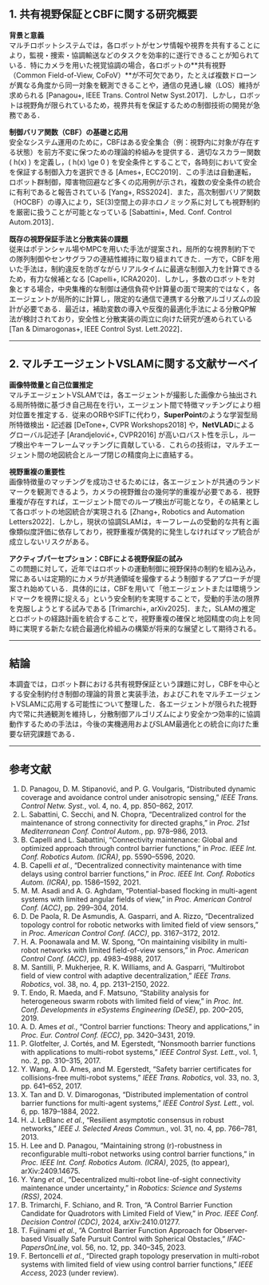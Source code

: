 ## 1. 共有視野保証とCBFに関する研究概要

**背景と意義**  
マルチロボットシステムでは，各ロボットがセンサ情報や視界を共有することにより，監視・捜索・協調輸送などのタスクを効率的に遂行できることが知られている．特にカメラを用いた視覚協調の場合，各ロボットの**共有視野（Common Field-of-View, CoFoV）**が不可欠であり，たとえば複数ドローンが異なる角度から同一対象を観測できることや，通信の見通し線（LOS）維持が求められる [Panagou+, IEEE Trans. Control Netw Syst.2017]．しかし，ロボットは視野角が限られているため，視界共有を保証するための制御技術の開発が急務である．

**制御バリア関数（CBF）の基礎と応用**  
安全なシステム運用のために，CBFはある安全集合（例：視野内に対象が存在する状態）を前方不変に保つための理論的枠組みを提供する．適切なスカラー関数 \( h(x) \) を定義し，\( h(x) \ge 0 \) を安全条件とすることで，各時刻において安全を保証する制御入力を選択できる [Ames+, ECC2019]．この手法は自動運転，ロボット群制御，障害物回避など多くの応用例が示され，複数の安全条件の統合に有利であると報告されている [Yang+, RSS2024]．また，高次制御バリア関数（HOCBF）の導入により，SE(3)空間上の非ホロノミック系に対しても視野制約を厳密に扱うことが可能となっている [Sabattini+, Med. Conf. Control Autom.2013]．

**既存の視野保証手法と分散実装の課題**  
従来はポテンシャル場やMPCを用いた手法が提案され，局所的な視界制約下での隊列制御やセンサグラフの連結性維持に取り組まれてきた．一方で，CBFを用いた手法は，制約違反を防ぎながらリアルタイムに最適な制御入力を計算できるため，有力な候補となる [Capelli+, ICRA2020]．しかし，多数のロボットを対象とする場合，中央集権的な制御は通信負荷や計算量の面で現実的ではなく，各エージェントが局所的に計算し，限定的な通信で連携する分散アルゴリズムの設計が必要である．最近は，補助変数の導入や反復的最適化手法による分散QP解法が検討されており，安全性と分散実装の両立に向けた研究が進められている [Tan & Dimarogonas+, IEEE Control Syst. Lett.2022]．

---

## 2. マルチエージェントVSLAMに関する文献サーベイ

**画像特徴量と自己位置推定**  
マルチエージェントVSLAMでは，各エージェントが撮影した画像から抽出される局所特徴に基づき自己局在を行い，エージェント間で特徴マッチングにより相対位置を推定する．従来のORBやSIFTに代わり，**SuperPoint**のような学習型局所特徴検出・記述器 [DeTone+, CVPR Workshops2018] や，**NetVLAD**によるグローバル記述子 [Arandjelović+, CVPR2016] が高いロバスト性を示し，ループ検出やキーフレームマッチングに貢献している．これらの技術は，マルチエージェント間の地図統合とループ閉じの精度向上に直結する。

**視野重複の重要性**  
画像特徴量のマッチングを成功させるためには，各エージェントが共通のランドマークを観測できるよう，カメラの視野錐台の幾何学的重複が必要である．視野重複が存在すれば，エージェント間でのループ検出が可能となり，その結果として各ロボットの地図統合が実現される [Zhang+, Robotics and Automation Letters2022]．しかし，現状の協調SLAMは，キーフレームの受動的な共有と画像類似度評価に依存しており，視野重複が偶発的に発生しなければマップ統合が成立しないリスクがある。

**アクティブパーセプション：CBFによる視野保証の試み**  
この問題に対して，近年ではロボットの運動制御に視野保持の制約を組み込み，常にあるいは定期的にカメラが共通領域を撮像するよう制御するアプローチが提案され始めている．具体的には，CBFを用いて「他エージェントまたは環境ランドマークを視界に捉える」という安全制約を実現することで，受動的手法の限界を克服しようとする試みである [Trimarchi+, arXiv2025]．また，SLAMの推定とロボットの経路計画を統合することで，視野重複の確保と地図精度の向上を同時に実現する新たな統合最適化枠組みの構築が将来的な展望として期待される。

---

## 結論

本調査では，ロボット群における共有視野保証という課題に対し，CBFを中心とする安全制約付き制御の理論的背景と実装手法，およびこれをマルチエージェントVSLAMに応用する可能性について整理した．各エージェントが限られた視野内で常に共通観測を維持し，分散制御アルゴリズムにより安全かつ効率的に協調動作するための手法は，今後の実機適用およびSLAM最適化との統合に向けた重要な研究課題である．

---

## 参考文献

1. D. Panagou, D. M. Stipanović, and P. G. Voulgaris, “Distributed dynamic coverage and avoidance control under anisotropic sensing,” *IEEE Trans. Control Netw. Syst.*, vol. 4, no. 4, pp. 850–862, 2017.  
2. L. Sabattini, C. Secchi, and N. Chopra, “Decentralized control for the maintenance of strong connectivity for directed graphs,” in *Proc. 21st Mediterranean Conf. Control Autom.*, pp. 978–986, 2013.  
3. B. Capelli and L. Sabattini, “Connectivity maintenance: Global and optimized approach through control barrier functions,” in *Proc. IEEE Int. Conf. Robotics Autom. (ICRA)*, pp. 5590–5596, 2020.  
4. B. Capelli *et al.*, “Decentralized connectivity maintenance with time delays using control barrier functions,” in *Proc. IEEE Int. Conf. Robotics Autom. (ICRA)*, pp. 1586–1592, 2021.  
5. M. M. Asadi and A. G. Aghdam, “Potential-based flocking in multi-agent systems with limited angular fields of view,” in *Proc. American Control Conf. (ACC)*, pp. 299–304, 2014.  
6. D. De Paola, R. De Asmundis, A. Gasparri, and A. Rizzo, “Decentralized topology control for robotic networks with limited field of view sensors,” in *Proc. American Control Conf. (ACC)*, pp. 3167–3172, 2012.  
7. H. A. Poonawala and M. W. Spong, “On maintaining visibility in multi-robot networks with limited field-of-view sensors,” in *Proc. American Control Conf. (ACC)*, pp. 4983–4988, 2017.  
8. M. Santilli, P. Mukherjee, R. K. Williams, and A. Gasparri, “Multirobot field of view control with adaptive decentralization,” *IEEE Trans. Robotics*, vol. 38, no. 4, pp. 2131–2150, 2022.  
9. T. Endo, R. Maeda, and F. Matsuno, “Stability analysis for heterogeneous swarm robots with limited field of view,” in *Proc. Int. Conf. Developments in eSystems Engineering (DeSE)*, pp. 200–205, 2019.  
10. A. D. Ames *et al.*, “Control barrier functions: Theory and applications,” in *Proc. Eur. Control Conf. (ECC)*, pp. 3420–3431, 2019.  
11. P. Glotfelter, J. Cortés, and M. Egerstedt, “Nonsmooth barrier functions with applications to multi-robot systems,” *IEEE Control Syst. Lett.*, vol. 1, no. 2, pp. 310–315, 2017.  
12. Y. Wang, A. D. Ames, and M. Egerstedt, “Safety barrier certificates for collisions-free multi-robot systems,” *IEEE Trans. Robotics*, vol. 33, no. 3, pp. 641–652, 2017.  
13. X. Tan and D. V. Dimarogonas, “Distributed implementation of control barrier functions for multi-agent systems,” *IEEE Control Syst. Lett.*, vol. 6, pp. 1879–1884, 2022.  
14. H. J. LeBlanc *et al.*, “Resilient asymptotic consensus in robust networks,” *IEEE J. Selected Areas Commun.*, vol. 31, no. 4, pp. 766–781, 2013.  
15. H. Lee and D. Panagou, “Maintaining strong \(r\)-robustness in reconfigurable multi-robot networks using control barrier functions,” in *Proc. IEEE Int. Conf. Robotics Autom. (ICRA)*, 2025, (to appear), arXiv:2409.14675.  
16. Y. Yang *et al.*, “Decentralized multi-robot line-of-sight connectivity maintenance under uncertainty,” in *Robotics: Science and Systems (RSS)*, 2024.  
17. B. Trimarchi, F. Schiano, and R. Tron, “A Control Barrier Function Candidate for Quadrotors with Limited Field of View,” in *Proc. IEEE Conf. Decision Control (CDC)*, 2024, arXiv:2410.01277.  
18. T. Fujinami *et al.*, “A Control Barrier Function Approach for Observer-based Visually Safe Pursuit Control with Spherical Obstacles,” *IFAC-PapersOnLine*, vol. 56, no. 12, pp. 340–345, 2023.  
19. F. Bertoncelli *et al.*, “Directed graph topology preservation in multi-robot systems with limited field of view using control barrier functions,” *IEEE Access*, 2023 (under review).

